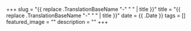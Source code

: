 +++
slug = "{{ replace .TranslationBaseName "-" " " | title }}"
title =  "{{ replace .TranslationBaseName "-" " " | title }}"
date = {{ .Date }}
tags = []
featured_image = ""
description = ""
+++
